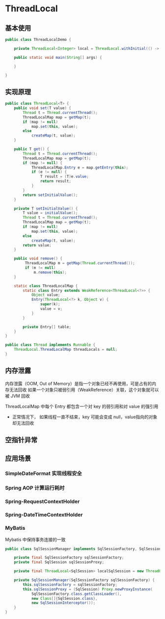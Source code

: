 # ThreadLocal

## 基本使用

```java
public class ThreadLocalDemo {

    private ThreadLocal<Integer> local = ThreadLocal.withInitial(() -> 0);

    public static void main(String[] args) {

    }

}
```
## 实现原理

```java
public class ThreadLocal<T> {
    public void set(T value) {
        Thread t = Thread.currentThread();
        ThreadLocalMap map = getMap(t);
        if (map != null)
            map.set(this, value);
        else
            createMap(t, value);
    }

    public T get() {
        Thread t = Thread.currentThread();
        ThreadLocalMap map = getMap(t);
        if (map != null) {
            ThreadLocalMap.Entry e = map.getEntry(this);
            if (e != null) {
                T result = (T)e.value;
                return result;
            }
        }
        return setInitialValue();
    }

    private T setInitialValue() {
        T value = initialValue();
        Thread t = Thread.currentThread();
        ThreadLocalMap map = getMap(t);
        if (map != null)
            map.set(this, value);
        else
            createMap(t, value);
        return value;
    }

    public void remove() {
         ThreadLocalMap m = getMap(Thread.currentThread());
         if (m != null)
             m.remove(this);
    }

    static class ThreadLocalMap {
        static class Entry extends WeakReference<ThreadLocal<?>> {
            Object value;
            Entry(ThreadLocal<?> k, Object v) {
                super(k);
                value = v;
            }
        }

        private Entry[] table;
	}
}

public class Thread implements Runnable {
    ThreadLocal.ThreadLocalMap threadLocals = null;
}
```
## 内存泄露

内存泄露（OOM, Out of Memory）是指一个对象已经不再使用，可是占有的内存无法回收
如果一个对象只被弱引用（WeakReference）关联，这个对象就可以被 JVM 回收


ThreadLocalMap 中每个 Entry 都包含一个对 key 的弱引用和对 value 的强引用
- 正常情况下，
如果线程一直不结束，key 可能会变成 null，value指向的对象却无法回收

## 空指针异常


## 应用场景

### SimpleDateFormat 实现线程安全

### Spring AOP 计算运行耗时

### Spring-RequestContextHolder

### Spring-DateTimeContextHolder

### MyBatis
Mybatis 中保持事务连接的一致
```java
public class SqlSessionManager implements SqlSessionFactory, SqlSession {

    private final SqlSessionFactory sqlSessionFactory;
    private final SqlSession sqlSessionProxy;

    private final ThreadLocal<SqlSession> localSqlSession = new ThreadLocal<>();

    private SqlSessionManager(SqlSessionFactory sqlSessionFactory) {
        this.sqlSessionFactory = sqlSessionFactory;
        this.sqlSessionProxy = (SqlSession) Proxy.newProxyInstance(
            SqlSessionFactory.class.getClassLoader(),
            new Class[]{SqlSession.class},
            new SqlSessionInterceptor());
    }
}

```
